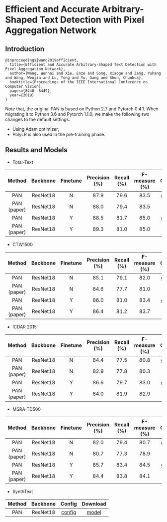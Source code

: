 # Efficient and Accurate Arbitrary-Shaped Text Detection with Pixel Aggregation Network
## Introduction
```
@inproceedings{wang2019efficient,
  title={Efficient and Accurate Arbitrary-Shaped Text Detection with Pixel Aggregation Network},
  author={Wang, Wenhai and Xie, Enze and Song, Xiaoge and Zang, Yuhang and Wang, Wenjia and Lu, Tong and Yu, Gang and Shen, Chunhua},
  booktitle={Proceedings of the IEEE International Conference on Computer Vision},
  pages={8440--8449},
  year={2019}
}
```

Note that, the original PAN is based on Python 2.7 and Pytorch 0.4.1.
When migrating it to Python 3.6 and Pytorch 1.1.0, we make the following two changes to the default settings.
- Using Adam optimizer;
- PolyLR is also used in the pre-training phase.

## Results and Models
- Total-Text

| Method | Backbone | Finetune | Precision (%) | Recall (%) | F-measure (%) | Config | Download |
| :-: | :-: | :-: | :-: | :-: | :-: | :-: | :-: |
| PAN | ResNet18 | N | 87.9 | 79.6 | 83.5 | [config](pan_r18_tt.py) | [model](https://drive.google.com/file/d/1YH4OeftQeFNKKafR1oxRyyT_2MRlRN_n/view?usp=sharing) |
| PAN (paper) | ResNet18 | N | 88.0 | 79.4 | 83.5 | - | - |
| PAN | ResNet18 | Y | 88.5 | 81.7 | 85.0 | [config](pan_r18_tt_finetune.py) | [model](https://drive.google.com/file/d/1bWBTIfmlMd5zUy0b5YL4g8erDgSuLfNN/view?usp=sharing) |
| PAN (paper) | ResNet18 | Y | 89.3 | 81.0 | 85.0 | - | - |

- CTW1500

| Method | Backbone | Finetune | Precision (%) | Recall (%) | F-measure (%) | Config | Download |
| :-: | :-: | :-: | :-: | :-: | :-: | :-: | :-: |
| PAN | ResNet18 | N | 85.1 | 79.1 | 82.0 | [config](pan_r18_ctw.py) | [model](https://drive.google.com/file/d/1qq7-MI1bOCykKj95uqjqkITa-nmXjinT/view?usp=sharing) |
| PAN (paper) | ResNet18 | N | 84.6 | 77.7 | 81.0 | - | - |
| PAN | ResNet18 | Y | 86.0 | 81.0 | 83.4 | [config](pan_r18_ctw_finetune.py) | [model](https://drive.google.com/file/d/1UY0K2JPsUmqmaJ68k2Q6KwByhogF1Usv/view?usp=sharing) |
| PAN (paper) | ResNet18 | Y | 86.4 | 81.2 | 83.7 | - | - |

- ICDAR 2015

| Method | Backbone | Finetune | Precision (%) | Recall (%) | F-measure (%) | Config | Download |
| :-: | :-: | :-: | :-: | :-: | :-: | :-: | :-: |
| PAN | ResNet18 | N | 84.4 | 77.5 | 80.8 | [config](pan_r18_ic15.py) | [model](https://drive.google.com/file/d/1dHiXRyreSAG0vqbLyJ0PJfnj56l_P6WZ/view?usp=sharing) |
| PAN (paper) | ResNet18 | N | 82.9 | 77.8 | 80.3 | - | - |
| PAN | ResNet18 | Y | 86.6 | 79.7 | 83.0 | [config](pan_r18_ic15_finetune.py) | [model](https://drive.google.com/file/d/13m7hPZ8mhffaQwch_U6XPOvIG2ouNKHD/view?usp=sharing) |
| PAN (paper) | ResNet18 | Y | 84.0 | 81.9 | 82.9 | - | - |

- MSRA-TD500

| Method | Backbone | Finetune | Precision (%) | Recall (%) | F-measure (%) | Config | Download |
| :-: | :-: | :-: | :-: | :-: | :-: | :-: | :-: |
| PAN | ResNet18 | N | 82.0 | 79.4 | 80.7 | [config](pan_r18_msra.py) | [model](https://drive.google.com/file/d/1dUf9YH8tPuzijH5-7Ul6Vl6jTq5ziObJ/view?usp=sharing) |
| PAN (paper) | ResNet18 | N | 80.7 | 77.3 | 78.9 | - | - |
| PAN | ResNet18 | Y | 85.7 | 83.4 | 84.5 | [config](pan_r18_msra_finetune.py) | [model](https://drive.google.com/file/d/1csNqq__MqAwug5XRC3L40fh5urLaL0IZ/view?usp=sharing) |
| PAN (paper) | ResNet18 | Y | 84.4 | 83.8 | 84.1 | - | - |

- SynthText

| Method | Backbone |           Config           |                           Download                           |
| :----: | :------: | :------------------------: | :----------------------------------------------------------: |
|  PAN   | ResNet18 | [config](pan_r18_synth.py) | [model](https://drive.google.com/file/d/1TpNg7CQKH1Lh4k9mmDDIzds3WBVDIbu8/view?usp=sharing) |


